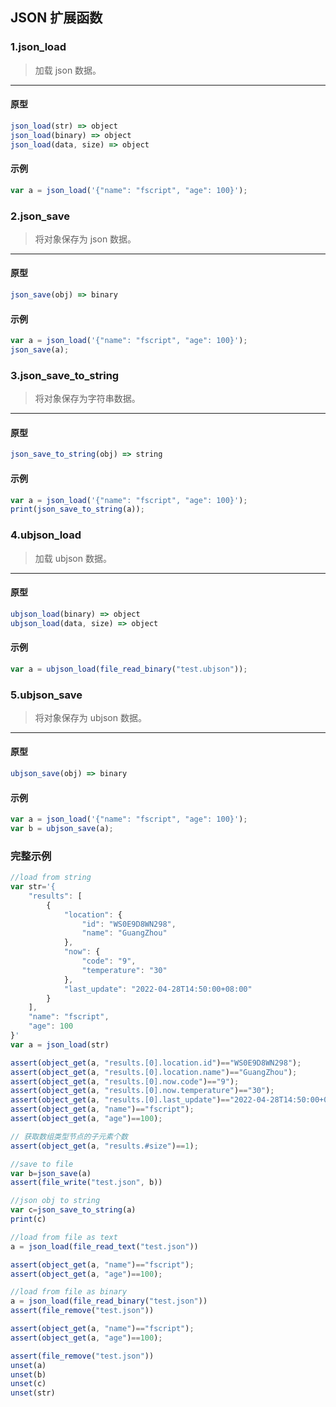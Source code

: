 ## JSON 扩展函数

### 1.json\_load

> 加载 json 数据。
----------------------------

#### 原型

```js
json_load(str) => object
json_load(binary) => object
json_load(data, size) => object
```

#### 示例

```js
var a = json_load('{"name": "fscript", "age": 100}');
```

### 2.json\_save

> 将对象保存为 json 数据。
----------------------------

#### 原型

```js
json_save(obj) => binary 
```

#### 示例

```js
var a = json_load('{"name": "fscript", "age": 100}');
json_save(a);
```

### 3.json\_save\_to\_string

> 将对象保存为字符串数据。
----------------------------

#### 原型

```js
json_save_to_string(obj) => string 
```

#### 示例

```js
var a = json_load('{"name": "fscript", "age": 100}');
print(json_save_to_string(a));
```

### 4.ubjson\_load

> 加载 ubjson 数据。
----------------------------

#### 原型

```js
ubjson_load(binary) => object
ubjson_load(data, size) => object
```

#### 示例

```js
var a = ubjson_load(file_read_binary("test.ubjson"));
```

### 5.ubjson\_save

> 将对象保存为 ubjson 数据。
----------------------------

#### 原型

```js
ubjson_save(obj) => binary
```

#### 示例

```js
var a = json_load('{"name": "fscript", "age": 100}');
var b = ubjson_save(a);
```

### 完整示例

```js
//load from string
var str='{
    "results": [
        {
            "location": {
                "id": "WS0E9D8WN298",
                "name": "GuangZhou"
            },
            "now": {
                "code": "9",
                "temperature": "30"
            },
            "last_update": "2022-04-28T14:50:00+08:00"
        }
    ],
    "name": "fscript",
    "age": 100
}'
var a = json_load(str)

assert(object_get(a, "results.[0].location.id")=="WS0E9D8WN298");
assert(object_get(a, "results.[0].location.name")=="GuangZhou");
assert(object_get(a, "results.[0].now.code")=="9");
assert(object_get(a, "results.[0].now.temperature")=="30");
assert(object_get(a, "results.[0].last_update")=="2022-04-28T14:50:00+08:00");
assert(object_get(a, "name")=="fscript");
assert(object_get(a, "age")==100);

// 获取数组类型节点的子元素个数
assert(object_get(a, "results.#size")==1);

//save to file
var b=json_save(a)
assert(file_write("test.json", b))

//json obj to string
var c=json_save_to_string(a)
print(c)

//load from file as text
a = json_load(file_read_text("test.json"))

assert(object_get(a, "name")=="fscript");
assert(object_get(a, "age")==100);

//load from file as binary
a = json_load(file_read_binary("test.json"))
assert(file_remove("test.json"))

assert(object_get(a, "name")=="fscript");
assert(object_get(a, "age")==100);

assert(file_remove("test.json"))
unset(a)
unset(b)
unset(c)
unset(str)
```
